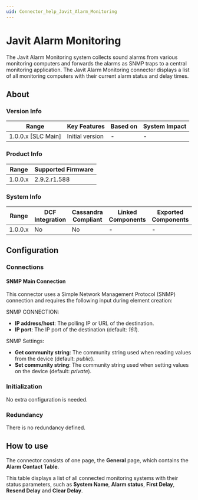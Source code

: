 ```yaml
---
uid: Connector_help_Javit_Alarm_Monitoring
---
```


# Javit Alarm Monitoring

The Javit Alarm Monitoring system collects sound alarms from various monitoring computers and forwards the alarms as SNMP traps to a central monitoring application.
The Javit Alarm Monitoring connector displays a list of all monitoring computers with their current alarm status and delay times.

## About

### Version Info

| Range                | Key Features     | Based on     | System Impact     |
|----------------------|------------------|--------------|-------------------|
| 1.0.0.x \[SLC Main\] | Initial version  | \-           | \-                |

### Product Info

| Range     | Supported Firmware     |
|-----------|------------------------|
| 1.0.0.x   | 2.9.2.r1.588           |

### System Info

| Range     | DCF Integration     | Cassandra Compliant     | Linked Components     | Exported Components     |
|-----------|---------------------|-------------------------|-----------------------|-------------------------|
| 1.0.0.x   | No                  | No                      | \-                    | \-                      |

## Configuration

### Connections

#### SNMP Main Connection

This connector uses a Simple Network Management Protocol (SNMP) connection and requires the following input during element creation:

SNMP CONNECTION:

- **IP address/host**: The polling IP or URL of the destination.
- **IP port**: The IP port of the destination (default: *161*).

SNMP Settings:

- **Get community string**: The community string used when reading values from the device (default: *public*).
- **Set community string**: The community string used when setting values on the device (default: *private*).

### Initialization

No extra configuration is needed.

### Redundancy

There is no redundancy defined.

## How to use

The connector consists of one page, the **General** page, which contains the **Alarm Contact Table**.

This table displays a list of all connected monitoring systems with their status parameters, such as **System Name**, **Alarm status**, **First Delay**, **Resend Delay** and **Clear Delay**.

